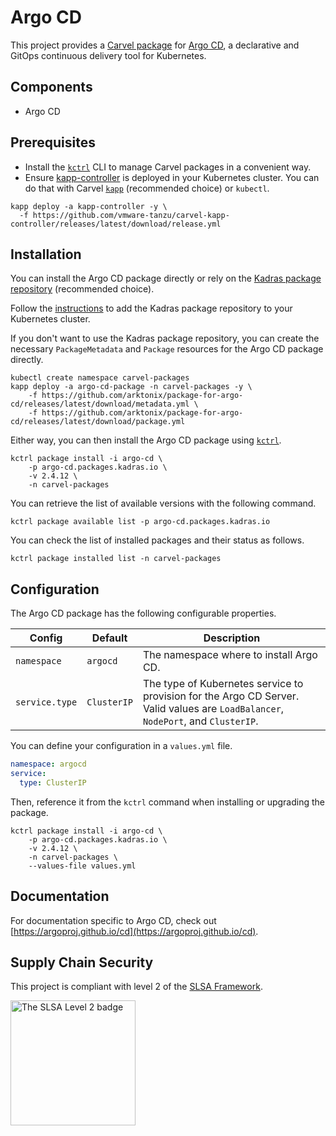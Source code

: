 # Argo CD

This project provides a [Carvel package](https://carvel.dev/kapp-controller/docs/latest/packaging) for [Argo CD](https://argoproj.github.io/cd), a declarative and GitOps continuous delivery tool for Kubernetes.

## Components

* Argo CD

## Prerequisites

* Install the [`kctrl`](https://carvel.dev/kapp-controller/docs/latest/install/#installing-kapp-controller-cli-kctrl) CLI to manage Carvel packages in a convenient way.
* Ensure [kapp-controller](https://carvel.dev/kapp-controller) is deployed in your Kubernetes cluster. You can do that with Carvel
[`kapp`](https://carvel.dev/kapp/docs/latest/install) (recommended choice) or `kubectl`.

```shell
kapp deploy -a kapp-controller -y \
  -f https://github.com/vmware-tanzu/carvel-kapp-controller/releases/latest/download/release.yml
```

## Installation

You can install the Argo CD package directly or rely on the [Kadras package repository](https://github.com/arktonix/carvel-packages)
(recommended choice).

Follow the [instructions](https://github.com/arktonix/carvel-packages) to add the Kadras package repository to your Kubernetes cluster.

If you don't want to use the Kadras package repository, you can create the necessary `PackageMetadata` and
`Package` resources for the Argo CD package directly.

```shell
kubectl create namespace carvel-packages
kapp deploy -a argo-cd-package -n carvel-packages -y \
    -f https://github.com/arktonix/package-for-argo-cd/releases/latest/download/metadata.yml \
    -f https://github.com/arktonix/package-for-argo-cd/releases/latest/download/package.yml
```

Either way, you can then install the Argo CD package using [`kctrl`](https://carvel.dev/kapp-controller/docs/latest/install/#installing-kapp-controller-cli-kctrl).

```shell
kctrl package install -i argo-cd \
    -p argo-cd.packages.kadras.io \
    -v 2.4.12 \
    -n carvel-packages
```

You can retrieve the list of available versions with the following command.

```shell
kctrl package available list -p argo-cd.packages.kadras.io
```

You can check the list of installed packages and their status as follows.

```shell
kctrl package installed list -n carvel-packages
```

## Configuration

The Argo CD package has the following configurable properties.

| Config | Default | Description |
|-------|-------------------|-------------|
| `namespace` | `argocd` | The namespace where to install Argo CD. |
| `service.type` | `ClusterIP` | The type of Kubernetes service to provision for the Argo CD Server. Valid values are `LoadBalancer`, `NodePort`, and `ClusterIP`. |

You can define your configuration in a `values.yml` file.

```yaml
namespace: argocd
service:
  type: ClusterIP
```

Then, reference it from the `kctrl` command when installing or upgrading the package.

```shell
kctrl package install -i argo-cd \
    -p argo-cd.packages.kadras.io \
    -v 2.4.12 \
    -n carvel-packages \
    --values-file values.yml
```

## Documentation

For documentation specific to Argo CD, check out [https://argoproj.github.io/cd](https://argoproj.github.io/cd).

## Supply Chain Security

This project is compliant with level 2 of the [SLSA Framework](https://slsa.dev).

<img src="https://slsa.dev/images/SLSA-Badge-full-level2.svg" alt="The SLSA Level 2 badge" width=200>
